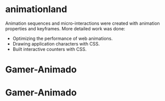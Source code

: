 # animationland

Animation sequences and micro-interactions were created with animation properties and keyframes. More detailed work was done:
- Optimizing the performance of web animations.
- Drawing application characters with CSS.
- Built interactive counters with CSS.

# Gamer-Animado
# Gamer-Animado
